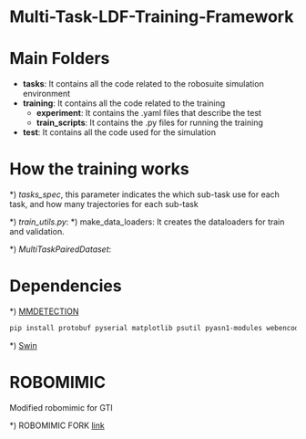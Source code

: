 # Multi-Task-LDF-Training-Framework

# Main Folders

* **tasks**: It contains all the code related to the robosuite simulation environment
* **training**: It contains all the code related to the training 
    * **experiment**: It contains the .yaml files that describe the test
    * **train_scripts**: It contains the .py files for running the training
* **test**: It contains all the code used for the simulation

# How the training works
*) *tasks_spec*, this parameter indicates the which sub-task use for each task, and how many trajectories for each sub-task

*) *train_utils.py*: 
    *) make_data_loaders: It creates the dataloaders for train and validation. 

*) *MultiTaskPairedDataset*: 


# Dependencies
*) [MMDETECTION](https://mmdetection.readthedocs.io/en/stable/get_started.html)

```bash
pip install protobuf pyserial matplotlib psutil pyasn1-modules webencodings six==1.11.0 beautifulsoup4 defusedxml setproctitle mmengine 
```

*) [Swin](https://github.com/SwinTransformer/Swin-Transformer-Object-Detection)



# ROBOMIMIC
Modified robomimic for GTI

*) ROBOMIMIC FORK [link](git@github.com:ciccio42/robomimic.git)